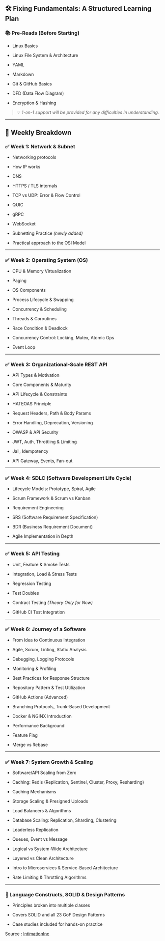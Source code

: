 ## 🛠️ Fixing Fundamentals: A Structured Learning Plan

### 📚 Pre-Reads (Before Starting)

- Linux Basics
    
- Linux File System & Architecture
    
- YAML
    
- Markdown
    
- Git & GitHub Basics
    
- DFD (Data Flow Diagram)
    
- Encryption & Hashing

> 💡 _1-on-1 support will be provided for any difficulties in understanding._

---

## 📅 Weekly Breakdown

### ✅ **Week 1: Network & Subnet**

- Networking protocols
    
- How IP works
    
- DNS
    
- HTTPS / TLS internals
    
- TCP vs UDP: Error & Flow Control
    
- QUIC
    
- gRPC
    
- WebSocket
    
- Subnetting Practice _(newly added)_
    
- Practical approach to the OSI Model
    

---

### ✅ **Week 2: Operating System (OS)**

- CPU & Memory Virtualization
    
- Paging
    
- OS Components
    
- Process Lifecycle & Swapping
    
- Concurrency & Scheduling
    
- Threads & Coroutines
    
- Race Condition & Deadlock
    
- Concurrency Control: Locking, Mutex, Atomic Ops
    
- Event Loop
    

---

### ✅ **Week 3: Organizational-Scale REST API**

- API Types & Motivation
    
- Core Components & Maturity
    
- API Lifecycle & Constraints
    
- HATEOAS Principle
    
- Request Headers, Path & Body Params
    
- Error Handling, Deprecation, Versioning
    
- OWASP & API Security
    
- JWT, Auth, Throttling & Limiting
    
- Jail, Idempotency
    
- API Gateway, Events, Fan-out
    

---

### ✅ **Week 4: SDLC (Software Development Life Cycle)**

- Lifecycle Models: Prototype, Spiral, Agile
    
- Scrum Framework & Scrum vs Kanban
    
- Requirement Engineering
    
- SRS (Software Requirement Specification)
    
- BDR (Business Requirement Document)
    
- Agile Implementation in Depth
    

---

### ✅ **Week 5: API Testing**

- Unit, Feature & Smoke Tests
    
- Integration, Load & Stress Tests
    
- Regression Testing
    
- Test Doubles
    
- Contract Testing _(Theory Only for Now)_
    
- GitHub CI Test Integration
    

---

### ✅ **Week 6: Journey of a Software**

- From Idea to Continuous Integration
    
- Agile, Scrum, Linting, Static Analysis
    
- Debugging, Logging Protocols
    
- Monitoring & Profiling
    
- Best Practices for Response Structure
    
- Repository Pattern & Test Utilization
    
- GitHub Actions (Advanced)
    
- Branching Protocols, Trunk-Based Development
    
- Docker & NGINX Introduction
    
- Performance Background
    
- Feature Flag
    
- Merge vs Rebase
    

---

### ✅ **Week 7: System Growth & Scaling**

- Software/API Scaling from Zero
    
- Caching: Redis (Replication, Sentinel, Cluster, Proxy, Resharding)
    
- Caching Mechanisms
    
- Storage Scaling & Presigned Uploads
    
- Load Balancers & Algorithms
    
- Database Scaling: Replication, Sharding, Clustering
    
- Leaderless Replication
    
- Queues, Event vs Message
    
- Logical vs System-Wide Architecture
    
- Layered vs Clean Architecture
    
- Intro to Microservices & Service-Based Architecture
    
- Rate Limiting & Throttling Algorithms
    

---

### 🧠 Language Constructs, SOLID & Design Patterns

- Principles broken into multiple classes
    
- Covers SOLID and all 23 GoF Design Patterns
    
- Case studies included for hands-on practice

Source : [IntimationInc](https://www.linkedin.com/company/intimationinc/) 

